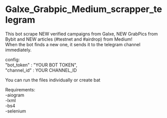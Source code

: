 # Galxe_Grabpic_Medium_scrapper_telegram

This bot scrape NEW verified campaigns from Galxe, NEW GrabPics from Bybit and NEW articles (#testnet and #airdrop) from Medium!<br>
When the bot finds a new one, it sends it to the telegram channel immediately.

config:<br>
    "bot_token" : "YOUR BOT TOKEN",<br>
    "channel_id" : YOUR CHANNEL_ID<br>
  

You can run the files individually or create bat

Requirements:<br>
-aiogram<br>
-lxml<br>
-bs4<br>
-selenium<br>
